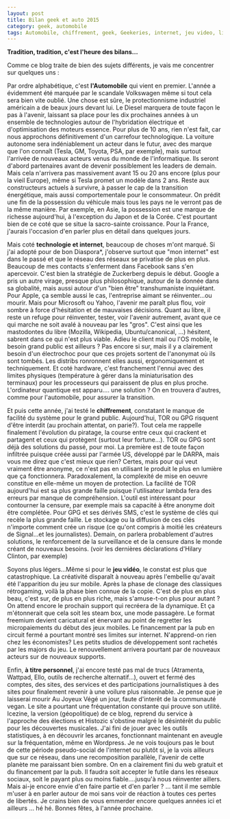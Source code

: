 ```yaml
---
layout: post
title: Bilan geek et auto 2015
category: geek, automobile
tags: Automobile, chiffrement, geek, Geekeries, internet, jeu video, linux, logiciel libre, réseaux sociaux, technologie, tor
---
```

**Tradition, tradition, c'est l'heure des bilans...**

Comme ce blog traite de bien des sujets différents, je vais me concentrer sur quelques uns :

Par ordre alphabétique, c'est **l'Automobile** qui vient en premier. L'année a évidemment été marquée par le scandale Volkswagen même si tout cela sera bien vite oublié. Une chose est sûre, le protectionnisme industriel américain a de beaux jours devant lui. Le Diesel marquera de toute façon le pas à l'avenir, laissant sa place pour les dix prochaines années à un ensemble de technologies autour de l'hybridation électrique et d'optimisation des moteurs essence. Pour plus de 10 ans, rien n'est fait, car nous approchons définitivement d'un carrefour technologique. La voiture autonome sera indéniablement un acteur dans le futur, avec des marque que l'on connaît (Tesla, GM, Toyota, PSA, par exemple), mais surtout l'arrivée de nouveaux acteurs venus du monde de l'informatique. Ils seront d'abord partenaires avant de devenir possiblement les leaders de demain. Mais cela n'arrivera pas massivement avant 15 ou 20 ans encore (plus pour la vieil Europe), même si Tesla promet un modèle dans 2 ans. Reste aux constructeurs actuels à survivre, à passer le cap de la transition énergétique, mais aussi comportementale pour le consommateur. On prédit une fin de la possession du véhicule mais tous les pays ne le verront pas de la même manière. Par exemple, en Asie, la possession est une marque de richesse aujourd'hui, à l'exception du Japon et de la Corée. C'est pourtant bien de ce coté que se situe la sacro-sainte croissance. Pour la France, j'aurais l'occasion d'en parler plus en détail dans quelques jours.

Mais coté **technologie et internet**, beaucoup de choses m'ont marqué. Si j'ai adopté pour de bon Diaspora*, j'observe surtout que "mon internet" est dans le passé et que le réseau des réseaux se privatise de plus en plus. Beaucoup de mes contacts s'enferment dans Facebook sans s'en apercevoir. C'est bien la stratégie de Zuckerberg depuis le début. Google a pris un autre virage, presque plus philosophique, autour de la donnée dans sa globalité, mais aussi autour d'un "bien être" transhumaniste inquiétant. Pour Apple, ça semble aussi le cas, l'entreprise aimant se réinventer...ou mourir. Mais pour Microsoft ou Yahoo, l'avenir me paraît plus flou, voir sombre à force d'hésitation et de mauvaises décisions. Quant au libre, il reste un refuge pour réinventer, tester, voir l'avenir autrement, avant que ce qui marche ne soit avalé à nouveau par les "gros". C'est ainsi que les mastodontes du libre (Mozilla, Wikipedia, Ubuntu/canonical, ...) hésitent, sabrent dans ce qui n'est plus viable. Adieu le client mail ou l'OS mobile, le besoin grand public est ailleurs ? Pas encore si sur, mais il y a clairement besoin d'un électrochoc pour que ces projets sortent de l'anonymat où ils sont tombés. Les distribs ronronnent elles aussi, ergonomiquement et techniquement. Et coté hardware, c'est franchement l'ennui avec des limites physiques (température à gérer dans la miniaturisation des terminaux) pour les processeurs qui paraissent de plus en plus proche. L'ordinateur quantique est apparu.... une solution ? On en trouvera d'autres, comme pour l'automobile, pour assurer la transition.

Et puis cette année, j'ai testé le **chiffrement**, constatant le manque de facilité du système pour le grand public. Aujourd'hui, TOR ou GPG risquent d'être interdit (au prochain attentat, on parie?). Tout cela me rappelle finalement l'évolution du piratage, la course entre ceux qui crackent et partagent et ceux qui protègent (surtout leur fortune...). TOR ou GPG sont déjà des solutions du passé, pour moi. La première est de toute façon infiltrée puisque créée aussi par l'armée US, développé par le DARPA, mais vous me direz que c'est mieux que rien? Certes, mais pour qui veut vraiment être anonyme, ce n'est pas en utilisant le produit le plus en lumière que ça fonctionnera. Paradoxalement, la complexité de mise en oeuvre constitue en elle-même un moyen de protection. La facilité de TOR aujourd'hui est sa plus grande faille puisque l'utilisateur lambda fera des erreurs par manque de compréhension. L'outil est intéressant pour contourner la censure, par exemple mais sa capacité à être anonyme doit être complétée. Pour GPG et ses dérivés SMS, c'est le système de clés qui recèle la plus grande faille. Le stockage ou la diffusion de ces clés n'importe comment crée un risque (ce qu'ont compris à moitié les créateurs de Signal...et les journalistes). Demain, on parlera probablement d'autres solutions, le renforcement de la surveillance et de la censure dans le monde créant de nouveaux besoins. (voir les dernières déclarations d'Hilary Clinton, par exemple)

Soyons plus légers...Même si pour le **jeu vidéo**, le constat est plus que catastrophique. La créativité disparaît à nouveau après l'embellie qu'avait été l'apparition du jeu sur mobile. Après la phase de clonage des classiques rétrogaming, voilà la phase bien connue de la copie. C'est de plus en plus beau, c'est sur, de plus en plus riche, mais s'amuse-t-on plus pour autant ? On attend encore le prochain support qui recréera de la dynamique. Et ça m'étonnerait que cela soit les steam box, une mode passagère. Le format freemium devient caricatural et énervant au point de regretter les micropaiements du début des jeux mobiles. Le financement par la pub en circuit fermé a pourtant montré ses limites sur internet. N'apprend-on rien chez les économistes? Les petits studios de développement sont rachetés par les majors du jeu. Le renouvellement arrivera pourtant par de nouveaux acteurs sur de nouveaux supports.

Enfin, **à titre personnel**, j'ai encore testé pas mal de trucs (Atramenta, Wattpad, Ello, outils de recherche alternatif...), ouvert et fermé des comptes, des sites, des services et des participations journalistiques à des sites pour finalement revenir à une voilure plus raisonnable. Je pense que je laisserai mourir Au Joyeux Végé un jour, faute d'interêt de la communauté vegan. Le site a pourtant une fréquentation constante qui prouve son utilité. Icezine, la version (géopolitique) de ce blog, reprend du service à l'approche des élections et Histozic s'obstine malgré le désintérêt du public pour les découvertes musicales. J'ai fini de jouer avec les outils statistiques, à en découvrir les arcanes, fonctionnant maintenant en aveugle sur la fréquentation, même en Wordpress. Je ne vois toujours pas le bout de cette période pseudo-social de l'internet ou plutôt si, je la vois ailleurs que sur ce réseau, dans une recomposition parallèle, l'avenir de cette planète me paraissant bien sombre. On en a clairement fini du web gratuit et du financement par la pub. Il faudra soit accepter le futile dans les réseaux sociaux, soit le payant plus ou moins fiable....jusqu'à nous réinventer aillers. Mais ai-je encore envie d'en faire partie et d'en parler ? ... tant il me semble m'user à en parler autour de moi sans voir de réaction à toutes ces pertes de libertés. Je crains bien de vous emmerder encore quelques années ici et ailleurs ... hé hé. Bonnes fêtes, à l'année prochaine.
